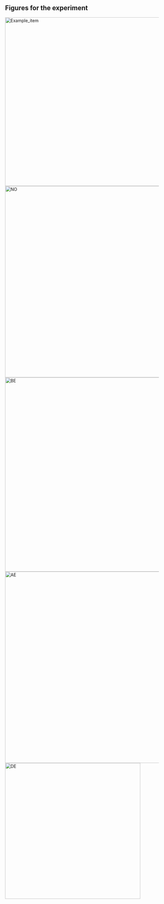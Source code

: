 ## Figures for the experiment

<img width="550" alt="Example_item" src="https://user-images.githubusercontent.com/108926241/189213205-66b20545-569e-4c14-94ac-0035f216173b.png">

<img width="624" alt="NO" src="https://user-images.githubusercontent.com/108926241/189213237-b5692c3f-e630-43aa-b884-42649cac71a8.png">

<img width="633" alt="BE" src="https://user-images.githubusercontent.com/108926241/189213260-a2ebfc0b-da83-415a-a6a8-1274011b1116.png">

<img width="624" alt="AE" src="https://user-images.githubusercontent.com/108926241/189222103-12ed1eb2-2973-4bdc-ae6c-8f4b9f58f956.png">

<img width="443" alt="DE" src="https://user-images.githubusercontent.com/108926241/189213299-eecd26e9-2193-4805-a72a-259f339cf0d2.png">

